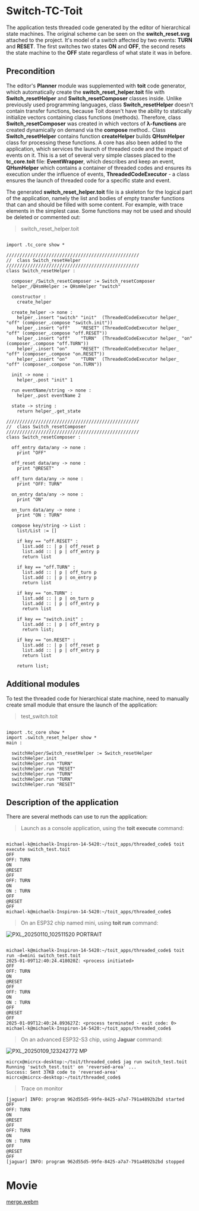 # Switch-TC-Toit

The application tests threaded code generated by the editor of hierarchical state machines. The original scheme can be seen on the __switch_reset.svg__ attached to the project. It's model of a switch affected by two events: __TURN__ and __RESET__. The first switches two states __ON__ and __OFF__, the second resets the state machine to the __OFF__ state regardless of what state it was in before.

## Precondition

The editor's __Planner__ module was supplemented with __toit__ code generator, which automatically create the __switch_reset_helper.toit__ file with __Switch_resetHelper__ and __Switch_resetComposer__ classes inside. Unlike previously used programming languages, class __Switch_resetHelper__ doesn't contain transfer functions, because Toit doesn't have the ability to statically initialize vectors containing class functions (methods). Therefore, class __Switch_resetComposer__ was created in which vectors of __λ-functions__ are created dynamically on demand via the __compose__ method.. Class __Switch_resetHelper__ contains function __createHelper__ builds __QHsmHelper__ class for processing these functions. A core has also been added to the application, which services the launch of threaded code and the impact of events on it. This is a set of several very simple classes placed to the __tc_core.toit__ file: __EventWrapper__, which describes and keep an event, __QHsmHelper__ which contains a container of threaded codes and ensures its execution under the influence of events, __ThreadedCodeExecutor__ - a class ensures the launch of threaded code for a specific state and event.

The generated __switch_reset_helper.toit__ file is a skeleton for the logical part of the application, namely the list and bodies of empty transfer functions that can and should be filled with some content. For example, with trace elements in the simplest case. Some functions may not be used and should be deleted or commented out:

>switch_reset_helper.toit

```toit

import .tc_core show *

//////////////////////////////////////////////////
//  class Switch_resetHelper
//////////////////////////////////////////////////    
class Switch_resetHelper :

  composer_/Switch_resetComposer := Switch_resetComposer
  helper_/QHsmHelper := QHsmHelper "switch"

  constructor :
    create_helper

  create_helper -> none :
    helper_.insert "switch" "init"  (ThreadedCodeExecutor helper_ "off" (composer_.compose "switch.init"))
    helper_.insert "off"    "RESET" (ThreadedCodeExecutor helper_ "off" (composer_.compose "off.RESET"))
    helper_.insert "off"    "TURN"  (ThreadedCodeExecutor helper_ "on"  (composer_.compose "off.TURN"))
    helper_.insert "on"     "RESET" (ThreadedCodeExecutor helper_ "off" (composer_.compose "on.RESET"))
    helper_.insert "on"     "TURN"  (ThreadedCodeExecutor helper_ "off" (composer_.compose "on.TURN"))

  init -> none :
    helper_.post "init" 1

  run eventName/string -> none :
    helper_.post eventName 2

  state -> string :
    return helper_.get_state
    
//////////////////////////////////////////////////
//  class Switch_resetComposer
//////////////////////////////////////////////////          
class Switch_resetComposer : 

  off_entry data/any -> none :
    print "OFF"

  off_reset data/any -> none :
    print "@RESET"

  off_turn data/any -> none :
    print "OFF: TURN"

  on_entry data/any -> none :
    print "ON"

  on_turn data/any -> none :
    print "ON : TURN"

  compose key/string -> List :
    list/List := []
    
    if key == "off.RESET" :
      list.add :: | p | off_reset p
      list.add :: | p | off_entry p
      return list

    if key == "off.TURN" :
      list.add :: | p | off_turn p
      list.add :: | p | on_entry p
      return list

    if key == "on.TURN" :
      list.add :: | p | on_turn p
      list.add :: | p | off_entry p
      return list

    if key == "switch.init" :
      list.add :: | p | off_entry p
      return list;

    if key == "on.RESET" :
      list.add :: | p | off_reset p
      list.add :: | p | off_entry p
      return list
  
    return list;

```

## Additional modules

To test the threaded code for hierarchical state machine, need to manually create small module that ensure the launch of the application:

>test_switch.toit

```toit

import .tc_core show *
import .switch_reset_helper show *
main :

  switchHelper/Switch_resetHelper := Switch_resetHelper
  switchHelper.init
  switchHelper.run "TURN"
  switchHelper.run "RESET"
  switchHelper.run "TURN"
  switchHelper.run "TURN"
  switchHelper.run "RESET"

```

## Description of the application

There are several methods can use to run the application:

>Launch as a console application, using the __toit execute__ command:

```

michael-k@michaelk-Inspiron-14-5420:~/toit_apps/threaded_code$ toit execute switch_test.toit
OFF
OFF: TURN
ON
@RESET
OFF
OFF: TURN
ON
ON : TURN
OFF
@RESET
OFF
michael-k@michaelk-Inspiron-14-5420:~/toit_apps/threaded_code$

```

>On an ESP32 chip named mini, using __toit run__ command:

![PXL_20250110_102511520 PORTRAIT](https://github.com/user-attachments/assets/e3b7cd0f-675c-4948-85c0-721c1ff7a681)

```

michael-k@michaelk-Inspiron-14-5420:~/toit_apps/threaded_code$ toit run -d=mini switch_test.toit
2025-01-09T12:40:24.418020Z: <process initiated>
OFF
OFF: TURN
ON
@RESET
OFF
OFF: TURN
ON
ON : TURN
OFF
@RESET
OFF
2025-01-09T12:40:24.893627Z: <process terminated - exit code: 0>
michael-k@michaelk-Inspiron-14-5420:~/toit_apps/threaded_code$

```

>On an advanced ESP32-S3 chip, using __Jaguar__ command:

![PXL_20250109_123242772 MP](https://github.com/user-attachments/assets/c8e510a3-3915-4d44-947a-7e132802dd2d)


```
micrcx@micrcx-desktop:~/toit/threaded_code$ jag run switch_test.toit
Running 'switch_test.toit' on 'reversed-area' ...
Success: Sent 37KB code to 'reversed-area'
micrcx@micrcx-desktop:~/toit/threaded_code$

```

>Trace on monitor

```
[jaguar] INFO: program 962d55d5-99fe-8425-a7a7-791a4892b2bd started
OFF
OFF: TURN
ON
@RESET
OFF
OFF: TURN
ON
ON : TURN
OFF
@RESET
OFF
[jaguar] INFO: program 962d55d5-99fe-8425-a7a7-791a4892b2bd stopped

```

# Movie

[merge.webm](https://github.com/user-attachments/assets/2e4db4c7-54d4-4ea7-9246-536a84e49848)






